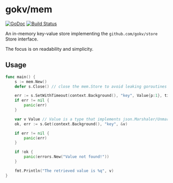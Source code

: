 # gokv/mem
[![GoDoc](https://godoc.org/github.com/gokv/mem?status.svg)](https://godoc.org/github.com/gokv/mem)
[![Build Status](https://travis-ci.org/gokv/mem.svg?branch=master)](https://travis-ci.org/gokv/mem)

An in-memory key-value store implementing the `github.com/gokv/store` Store interface.

The focus is on readability and simplicity.

## Usage

```Go
func main() {
	s := mem.New()
	defer s.Close() // close the mem.Store to avoid leaking goroutines

	err := s.SetWithTimeout(context.Background(), "key", Value{p:1}, timeout)
	if err != nil {
		panic(err)
	}

	var v Value // Value is a type that implements json.Marshaler/Unmarshaler
	ok, err := s.Get(context.Background(), "key", &v)

	if err != nil {
		panic(err)
	}

	if !ok {
		panic(errors.New("Value not found!"))
	}

	fmt.Println("The retrieved value is %q", v)
}
```
